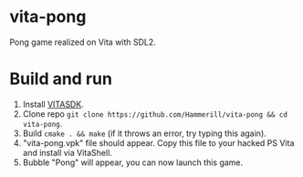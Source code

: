 # vita-pong
Pong game realized on Vita with SDL2.

Build and run
===========================
1. Install [VITASDK](https://vitasdk.org/).
2. Clone repo `git clone https://github.com/Hammerill/vita-pong && cd vita-pong`.
3. Build `cmake . && make` (if it throws an error, try typing this again).
4. "vita-pong.vpk" file should appear. Copy this file to your hacked PS Vita and install via VitaShell.
5. Bubble "Pong" will appear, you can now launch this game.
